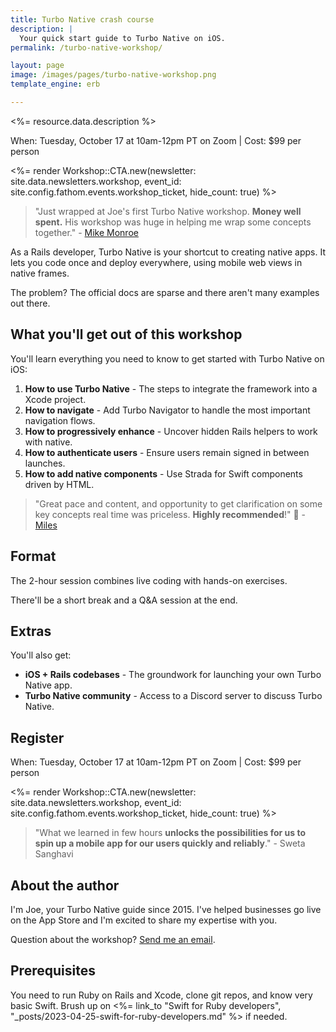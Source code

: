 ```yaml
---
title: Turbo Native crash course
description: |
  Your quick start guide to Turbo Native on iOS.
permalink: /turbo-native-workshop/

layout: page
image: /images/pages/turbo-native-workshop.png
template_engine: erb

---
```


<p class="lead"><%= resource.data.description %></p>

When: Tuesday, October 17 at 10am-12pm PT on Zoom \| Cost: $99 per person

<%= render Workshop::CTA.new(newsletter: site.data.newsletters.workshop, event_id: site.config.fathom.events.workshop_ticket, hide_count: true) %>

> "Just wrapped at Joe's first Turbo Native workshop. **Money well spent.** His workshop was huge in helping me wrap some concepts together." - [Mike Monroe](https://twitter.com/mikepmunroe/status/1603513381599715336)

As a Rails developer, Turbo Native is your shortcut to creating native apps. It lets you code once and deploy everywhere, using mobile web views in native frames.

The problem? The official docs are sparse and there aren't many examples out there.

## What you'll get out of this workshop

You'll learn everything you need to know to get started with Turbo Native on iOS:

1.  **How to use Turbo Native** - The steps to integrate the framework into a Xcode project.
1.  **How to navigate** - Add Turbo Navigator to handle the most important navigation flows.
1.  **How to progressively enhance** - Uncover hidden Rails helpers to work with native.
1.  **How to authenticate users** - Ensure users remain signed in between launches.
1.  **How to add native components** - Use Strada for Swift components driven by HTML.

> "Great pace and content, and opportunity to get clarification on some key concepts real time was priceless. **Highly recommended**!" 💯 - [Miles](https://twitter.com/tapster/status/1681582444707807234)

## Format

The 2-hour session combines live coding with hands-on exercises.

There'll be a short break and a Q&A session at the end.

## Extras

You'll also get:

* **iOS + Rails codebases** - The groundwork for launching your own Turbo Native app.
* **Turbo Native community** - Access to a Discord server to discuss Turbo Native.

## Register

When: Tuesday, October 17 at 10am-12pm PT on Zoom \| Cost: $99 per person

<%= render Workshop::CTA.new(newsletter: site.data.newsletters.workshop, event_id: site.config.fathom.events.workshop_ticket, hide_count: true) %>

> "What we learned in few hours **unlocks the possibilities for us to spin up a mobile app for our users quickly and reliably**." - Sweta Sanghavi

## About the author

I'm Joe, your Turbo Native guide since 2015. I've helped businesses go live on the App Store and I'm excited to share my expertise with you.

Question about the workshop? [Send me an email](mailto:joe@masilotti.com).

## Prerequisites

You need to run Ruby on Rails and Xcode, clone git repos, and know very basic Swift. Brush up on <%= link_to "Swift for Ruby developers", "\_posts/2023-04-25-swift-for-ruby-developers.md" %> if needed.
